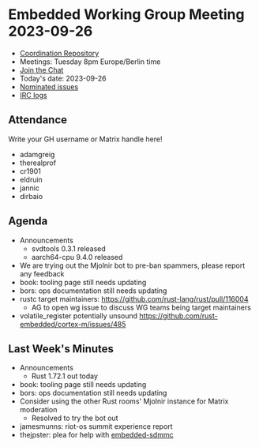 # Embedded Working Group Meeting 2023-09-26

* [Coordination Repository]
* Meetings: Tuesday 8pm Europe/Berlin time
* [Join the Chat]
* Today's date: 2023-09-26
* [Nominated issues](https://github.com/search?q=org%3Arust-embedded+label%3Anominated+is%3Aopen&type=Issues)
* [IRC logs]

[Coordination Repository]: https://github.com/rust-embedded/wg
[Join the Chat]: https://matrix.to/#/#rust-embedded:matrix.org
[IRC logs]: https://libera.irclog.whitequark.org/rust-embedded/2023-09-26

## Attendance

Write your GH username or Matrix handle here!

* adamgreig
* therealprof
* cr1901
* eldruin
* jannic
* dirbaio

## Agenda

* Announcements
    * svdtools 0.3.1 released
    * aarch64-cpu 9.4.0 released
* We are trying out the Mjolnir bot to pre-ban spammers, please report any feedback
* book: tooling page still needs updating
* bors: ops documentation still needs updating
* rustc target maintainers: https://github.com/rust-lang/rust/pull/116004
    * AG to open wg issue to discuss WG teams being target maintainers
* volatile_register potentially unsound https://github.com/rust-embedded/cortex-m/issues/485

## Last Week's Minutes

* Announcements
    * Rust 1.72.1 out today
* book: tooling page still needs updating
* bors: ops documentation still needs updating
* Consider using the other Rust rooms' Mjolnir instance for Matrix moderation
    * Resolved to try the bot out
* jamesmunns: riot-os summit experience report
* thejpster: plea for help with [embedded-sdmmc](https://github.com/rust-embedded-community/embedded-sdmmc-rs/pull/95)
